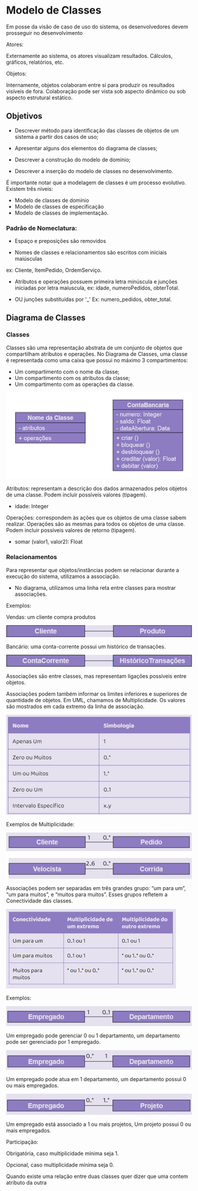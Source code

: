 # Modelo de Classes

Em posse da visão de caso de uso do sistema, os desenvolvedores devem prosseguir no desenvolvimento

Atores:

Externamente ao sistema, os atores visualizam resultados. Cálculos, gráficos, relatórios, etc.

Objetos: 

Internamente, objetos colaboram entre si para produzir os resultados visíveis de fora.
Colaboração pode ser vista sob aspecto dinâmico ou sob aspecto estrutural estático.

## Objetivos

- Descrever método para identificação das classes de objetos de um sistema a partir dos casos de uso;

- Apresentar alguns dos elementos do diagrama de classes;

- Descrever a construção do modelo de domínio;

- Descrever a inserção do modelo de classes no desenvolvimento.

É importante notar que a modelagem de classes é um processo evolutivo.
Existem três níveis:
- Modelo de classes de domínio
- Modelo de classes de especificação
- Modelo de classes de implementação.

### Padrão de Nomeclatura:

- Espaço e preposições são removidos

- Nomes de classes e relacionamentos são escritos com iniciais maiúsculas

ex: Cliente, ItemPedido, OrdemServiço.

- Atributos e operações possuem primeira letra minúscula e junções iniciadas por letra maíuscula, ex: idade, numeroPedidos, obterTotal.

- OU junções substituídas por '_' Ex: numero_pedidos, obter_total.

## Diagrama de Classes

### Classes

Classes são uma representação abstrata de um conjunto de objetos que compartilham atributos e operações. No Diagrama de Classes, uma classe é representada como uma caixa que possui no máximo 3 compartimentos:

- Um compartimento com o nome da classe;
- Um compartimento com os atributos da classe;
- Um compartimento com as operações da classe.

<img src="../.assets/classes.jpg">

Atributos: representam a descrição dos dados armazenados pelos objetos de uma classe. Podem incluir possíveis valores (tipagem).

- idade: Integer

Operações: correspondem às ações que os objetos de uma classe sabem realizar. Operações são as mesmas para todos os objetos de uma classe. Podem incluir possíveis valores de retorno (tipagem).

- somar (valor1, valor2): Float


### Relacionamentos

Para representar que objetos/instâncias podem se relacionar durante a execução do sistema, utilizamos a associação.

- No diagrama, utilizamos uma linha reta entre classes para mostrar associações.

Exemplos:

Vendas: um cliente compra produtos

<img src="../.assets/clienteproduto.jpg">

Bancário: uma conta-corrente possui um histórico de transações.

<img src="../.assets/contahist.jpg">

Associações são entre classes, mas representam ligações possíveis entre objetos.

Associações podem também informar os limites inferiores e superiores de quantidade de objetos. Em UML, chamamos de Multiplicidade. Os valores são mostrados em cada extremo da linha de associação.

<img src="../.assets/tabmult.jpg">

Exemplos de Multiplicidade:

<img src="../.assets/exmulti.jpg">

Associações podem ser separadas em três grandes grupo: “um para um”, “um para muitos”, e “muitos para muitos”. Esses grupos refletem a Conectividade das classes.

<img src="../.assets/conectividade.jpg">

Exemplos:


<img src="../.assets/ex1.jpg">

Um empregado pode gerenciar 0 ou 1 departamento, um departamento pode ser gerenciado por 1 empregado.


<img src="../.assets/ex2.jpg">

Um empregado pode atua em 1 departamento, um departamento possui 0 ou mais empregados.


<img src="../.assets/ex3.jpg">

Um empregado está associado a 1 ou mais projetos, Um projeto possui 0 ou mais empregados.

Participação:

Obrigatória, caso multiplicidade mínima seja 1.

Opcional, caso multiplicidade mínima seja 0.




Quando existe uma relação entre duas classes quer dizer que uma contem atributo da outra
